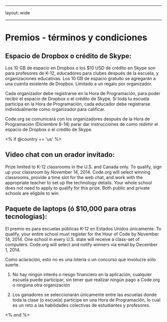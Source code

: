 * * *

layout: wide

* * *

# Premios - términos y condiciones

## Espacio de Dropbox o crédito de Skype:

Los 10 GB de espacio en Dropbox o los $10 USD de crédito en Skype son para profesores de K-12, educadores para clubes después de la escuela, y organizaciones educativas. Los 10 GB de espacio gratuito se agregarán a una cuenta existente de Dropbox. Limitado a un regalo por organizador.

Cada organizador debe registrarse en la Hora de Programación, para poder recibir el espacio de Dropbox o el crédito de Skype. Si toda tu escuela participa en la Hora de Programación, cada educador debe registrarse individualmente como organizador para calificar.

Code.org se comunicará con los organizadores después de la Hora de Programación (Diciembre 8-14) parar dar instrucciones de como redimir el espacio de Dropbox o el crédito de Skype.

<% if @country == 'us' %>

## Video chat con un orador invitado:

Prize limited to K-12 classrooms in the U.S. and Canada only. To qualify, sign up your classroom by November 14, 2014. Code.org will select winning classrooms, provide a time slot for the web chat, and work with the appropriate teacher to set up the technology details. Your whole school does not need to apply to qualify for this prize. Both public and private schools are eligbile to win.

## Paquete de laptops (ó $10,000 para otras tecnologías):

El premio es para escuelas públicas K-12 en Estados Unidos únicamente. To qualify, your entire school must register for the Hour of Code by November 14, 2014. One school in every U.S. state will receive a class-set of computers. Code.org will select and notify winners via email by December 1, 2014.

Como aclaración, esto no es una lotería o un concurso que involucre sólo suerte.

1) No hay ningún interés o riesgo financiero en la aplicación, cualquier escuela puede participar, sin tener que realizar ningún pago a Code.org o ninguna otra organización

2) Los ganadores se seleccionarán únicamente entre las escuelas donde toda la clase (o escuela) participe en una Hora de Programación, lo cual es un reto a las habilidades colectivas de estudiantes y profesores.

<% end %>